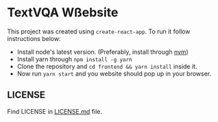 # TextVQA Wßebsite

This project was created using `create-react-app`. To run it follow instructions below:

- Install node's latest version. (Preferably, install through [nvm](https://github.com/creationix/nvm))
- Install yarn through `npm install -g yarn`
- Clone the repository and `cd frontend && yarn install` inside it.
- Now run `yarn start` and you website should pop up in your browser.


## LICENSE

Find LICENSE in [LICENSE.md](LICENSE.md) file.